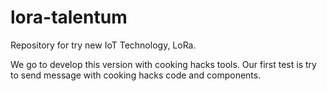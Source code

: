 # lora-talentum
Repository for try new IoT Technology, LoRa. 

We go to develop this version with cooking hacks tools. Our first test is try to send message with cooking hacks code and components.
